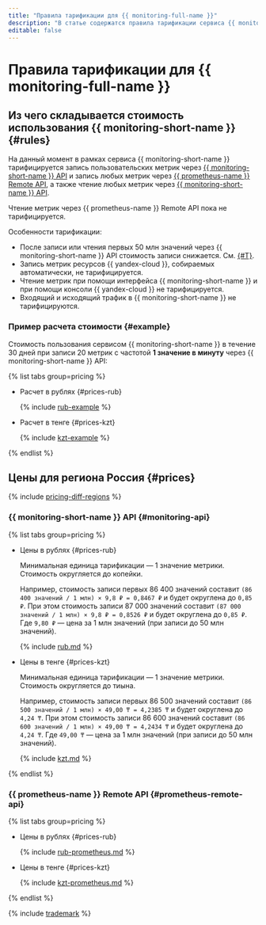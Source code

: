 ```yaml
---
title: "Правила тарификации для {{ monitoring-full-name }}"
description: "В статье содержатся правила тарификации сервиса {{ monitoring-name }}."
editable: false
---
```


# Правила тарификации для {{ monitoring-full-name }}

## Из чего складывается стоимость использования {{ monitoring-short-name }} {#rules}

На данный момент в рамках сервиса {{ monitoring-short-name }} тарифицируется запись пользовательских метрик через [{{ monitoring-short-name }} API](api-ref/index.md) и запись любых метрик через [{{ prometheus-name }} Remote API](operations/prometheus/index.md), а также чтение любых метрик через [{{ monitoring-short-name }} API](api-ref/index.md).

Чтение метрик через {{ prometheus-name }} Remote API пока не тарифицируется.

Особенности тарификации:
* После записи или чтения первых 50 млн значений через {{ monitoring-short-name }} API стоимость записи снижается. См. [{#T}](#prices).
* Запись метрик ресурсов {{ yandex-cloud }}, собираемых автоматически, не тарифицируется.
* Чтение метрик при помощи интерфейса {{ monitoring-short-name }} и при помощи консоли {{ yandex-cloud }} не тарифицируется.
* Входящий и исходящий трафик в {{ monitoring-short-name }} не тарифицируются.


### Пример расчета стоимости {#example}

Стоимость пользования сервисом {{ monitoring-short-name }} в течение 30 дней при записи 20 метрик с частотой **1 значение в минуту** через {{ monitoring-short-name }} API:


{% list tabs group=pricing %}

- Расчет в рублях {#prices-rub}

  {% include [rub-example](../_pricing/monitoring/rub-example.md) %}

- Расчет в тенге {#prices-kzt}

  {% include [kzt-example](../_pricing/monitoring/kzt-example.md) %}

{% endlist %}





## Цены для региона Россия {#prices}




{% include [pricing-diff-regions](../_includes/pricing-diff-regions.md) %}



### {{ monitoring-short-name }} API {#monitoring-api}


{% list tabs group=pricing %}

- Цены в рублях {#prices-rub}

  Минимальная единица тарификации — 1 значение метрики. Стоимость округляется до копейки.

  Например, стоимость записи первых 86 400 значений составит `(86 400 значений / 1 млн) × 9,8 ₽ = 0,8467 ₽` и будет округлена до `0,85 ₽`. При этом стоимость записи 87 000 значений составит `(87 000 значений / 1 млн) × 9,8 ₽ = 0,8526 ₽` и будет округлена до `0,85 ₽`. Где `9,80 ₽` — цена за 1 млн значений (при записи до 50 млн значений).

  {% include [rub.md](../_pricing/monitoring/rub.md) %}

- Цены в тенге {#prices-kzt}

  Минимальная единица тарификации — 1 значение метрики. Стоимость округляется до тиына.

  Например, стоимость записи первых 86 500 значений составит `(86 500 значений / 1 млн) × 49,00 ₸ = 4,2385 ₸` и будет округлена до `4,24 ₸`. При этом стоимость записи 86 600 значений составит `(86 600 значений / 1 млн) × 49,00 ₸ = 4,2434 ₸` и будет округлена до `4,24 ₸`. Где `49,00 ₸` — цена за 1 млн значений (при записи до 50 млн значений).

  {% include [kzt.md](../_pricing/monitoring/kzt.md) %}

{% endlist %}




### {{ prometheus-name }} Remote API {#prometheus-remote-api}


{% list tabs group=pricing %}

- Цены в рублях {#prices-rub}

  {% include [rub-prometheus.md](../_pricing/monitoring/rub-prometheus.md) %}

- Цены в тенге {#prices-kzt}

  {% include [kzt-prometheus.md](../_pricing/monitoring/kzt-prometheus.md) %}

{% endlist %}




{% include [trademark](../_includes/monitoring/trademark.md) %}

